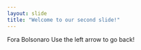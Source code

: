 ```yaml
---
layout: slide
title: "Welcome to our second slide!"
---
```

Fora Bolsonaro
Use the left arrow to go back!